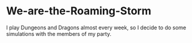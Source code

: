 # We-are-the-Roaming-Storm
I play Dungeons and Dragons almost every week, so I decide to do some simulations with the members of my party.
